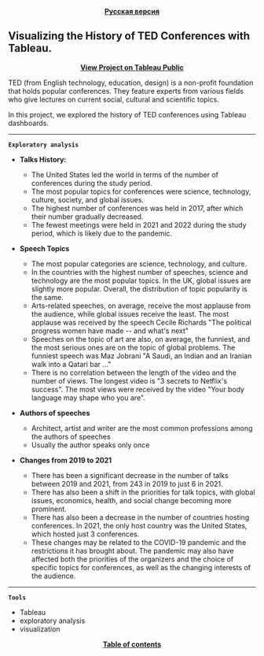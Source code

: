 <p align="center"><a href="https://github.com/lily-pogodina/Data-Analyst-Portfolio-Ru/tree/main/TED_talks_study_ru"><b>Русская версия</b></a></p>


## Visualizing the History of TED Conferences with Tableau.
<p align="center"><a href="https://public.tableau.com/views/AnalysisofTed-Talkconferencedata_en/Story1?:language=en-US&publish=yes&:sid=&:redirect=auth&:display_count=n&:origin=viz_share_link"><b>View Project on Tableau Public</b></a></p>

TED (from English technology, education, design) is a non-profit foundation that holds popular conferences. They feature experts from various fields who give lectures on current social, cultural and scientific topics.

In this project, we explored the history of TED conferences using Tableau dashboards.

---
**`Exploratory analysis`**

* **Talks History:**

  * The United States led the world in terms of the number of conferences during the study period.
  * The most popular topics for conferences were science, technology, culture, society, and global issues.
  * The highest number of conferences was held in 2017, after which their number gradually decreased.
  * The fewest meetings were held in 2021 and 2022 during the study period, which is likely due to the pandemic.

* **Speech Topics**

  * The most popular categories are science, technology, and culture.
  * In the countries with the highest number of speeches, science and technology are the most popular topics. In the UK, global issues are slightly more popular. Overall, the distribution of topic popularity is the same.
  * Arts-related speeches, on average, receive the most applause from the audience, while global issues receive the least. The most applause was received by the speech
  Cecile Richards "The political progress women have made -- and what's next"
  * Speeches on the topic of art are also, on average, the funniest, and the most serious ones are on the topic of global problems. The funniest speech was Maz Jobrani "A Saudi, an Indian and an Iranian walk into a Qatari bar ..."
  * There is no correlation between the length of the video and the number of views. The longest video is "3 secrets to Netflix's success". The most views were received by the video "Your body language may shape who you are".

* **Authors of speeches**

  * Architect, artist and writer are the most common professions among the authors of speeches
  * Usually the author speaks only once

* **Changes from 2019 to 2021**

  * There has been a significant decrease in the number of talks between 2019 and 2021, from 243 in 2019 to just 6 in 2021.
  * There has also been a shift in the priorities for talk topics, with global issues, economics, health, and social change becoming more prominent.
  * There has also been a decrease in the number of countries hosting conferences. In 2021, the only host country was the United States, which hosted just 3 conferences.
  * These changes may be related to the COVID-19 pandemic and the restrictions it has brought about. The pandemic may also have affected both the priorities of the organizers and the choice of specific topics for conferences, as well as the changing interests of the audience.

---
**`Tools`**

* Tableau
* exploratory analysis
* visualization

<p align="center"><a href="https://github.com/lily-pogodina/Data-Analyst-Portfolio-En"><b>Table of contents</b></a></p>

